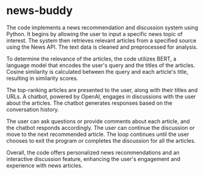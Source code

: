 # news-buddy

The code implements a news recommendation and discussion system using Python. It begins by allowing the user to input a specific news topic of interest. The system then retrieves relevant articles from a specified source using the News API. The text data is cleaned and preprocessed for analysis.

To determine the relevance of the articles, the code utilizes BERT, a language model that encodes the user's query and the titles of the articles. Cosine similarity is calculated between the query and each article's title, resulting in similarity scores.

The top-ranking articles are presented to the user, along with their titles and URLs. A chatbot, powered by OpenAI, engages in discussions with the user about the articles. The chatbot generates responses based on the conversation history.

The user can ask questions or provide comments about each article, and the chatbot responds accordingly. The user can continue the discussion or move to the next recommended article. The loop continues until the user chooses to exit the program or completes the discussion for all the articles.

Overall, the code offers personalized news recommendations and an interactive discussion feature, enhancing the user's engagement and experience with news articles.
